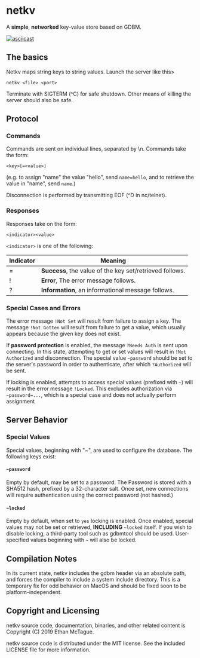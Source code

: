 # netkv

A **simple**, **networked** key-value store based on GDBM.

[![asciicast](https://asciinema.org/a/8OdgJ65i424Et8t3wjVf4Zijn.svg)](https://asciinema.org/a/8OdgJ65i424Et8t3wjVf4Zijn)

## The basics

Netkv maps string keys to string values. Launch the server like this>

    netkv <file> <port>

Terminate with SIGTERM (^C) for safe shutdown. Other means of killing the server should also be safe.

## Protocol

### Commands

Commands are sent on individual lines, separated by \\n.
Commands take the form:

    <key>[=<value>]

(e.g. to assign "name" the value "hello", send `name=hello`,
 and to retrieve the value in "name", send `name`.)
 
Disconnection is performed by transmitting EOF (^D in nc/telnet).

### Responses

Responses take on the form:

    <indicator><value>

`<indicator>` is one of the following:

| Indicator | Meaning |
| --------- | ------- |
| =         | **Success**, the value of the key set/retrieved follows. |
| !         | **Error**, The error message follows. |
| ?         | **Information**, an informational message follows. |


### Special Cases and Errors

The error message `!Not Set` will result from failure to assign a
key. The message `!Not Gotten` will result from failure to get a
value, which usually appears because the given key does not exist.

If **password protection** is enabled, the message `?Needs Auth` is
sent upon connecting. In this state, attempting to get or set
values will result in `!Not Authorized` and disconnection. The
special value `~password` should be set to the server's password
in order to authenticate, after which `?Authorized` will be sent.

If locking is enabled, attempts to access special values (prefixed
with `~`) will result in the error message `!Locked`. This excludes
authorization via `~password=...`, which is a special case and does not actually perform assignment


## Server Behavior

### Special Values

Special values, beginning with "~", are used to configure the
database. The following keys exist:

#### `~password`

Empty by default, may be set to a password. The Password is stored
with a SHA512 hash, prefixed by a 32-character salt.
Once set, new connections will require authentication using the
correct password (not hashed.)

#### `~locked`

Empty by default, when set to `yes` locking is enabled. Once
enabled, special values may not be set or retrieved, **INCLUDING**
`~locked` itself. If you wish to disable locking, a third-party
tool such as gdbmtool should be used. User-specified values
beginning with `~` will also be locked.


## Compilation Notes

In its current state, netkv includes the gdbm header via an absolute
path, and forces the compiler to include a system include directory.
This is a temporary fix for odd behavior on MacOS and should be fixed
soon to be platform-independent.


## Copyright and Licensing

netkv source code, documentation, binaries, and other related content
is Copyright (C) 2019 Ethan McTague.

netkv source code is distributed under the MIT license. See the included
LICENSE file for more information.
